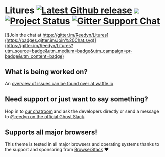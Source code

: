 Litures [![Latest Github release](https://img.shields.io/github/release/Reedyn/Litures.svg?style=flat-square)](http://github.com/Reedyn/Litures/releases/latest) [![](http://img.shields.io/github/issues/Reedyn/Litures.svg?style=flat-square)](http://github.com/Reedyn/Saga/issues) [![Project Status](http://saga.gustavlindqvist.se/content/images/2015/01/Saga.png)](https://stillmaintained.com/Reedyn/Litures) [![Gitter Support Chat](https://img.shields.io/badge/Gitter-Support_chat-green.svg?style=flat-square)](//gitter.im/Reedyn/Litures)
====

[![Join the chat at https://gitter.im/Reedyn/Litures](https://badges.gitter.im/Join%20Chat.svg)](https://gitter.im/Reedyn/Litures?utm_source=badge&utm_medium=badge&utm_campaign=pr-badge&utm_content=badge)

## What is being worked on?

An [overview of issues can be found over at waffle.io](https://waffle.io/Reedyn/Litures)

## Need support or just want to say something?

Hop in to [our chatroom](//gitter.im/Reedyn/Litures) and ask the developers directly or send a message to [@reedyn on the official Ghost Slack](https://ghost.slack.com).

## Supports all major browsers!

This theme is tested in all major browsers and operating systems thanks to the support and sponsoring from [BrowserStack](https://www.browserstack.com) ♥
